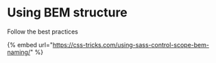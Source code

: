 # Using BEM structure

Follow the best practices

{% embed url="https://css-tricks.com/using-sass-control-scope-bem-naming/" %}
